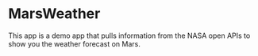 # MarsWeather

This app is a demo app that pulls information from the NASA open APIs to show you the weather forecast on Mars.
